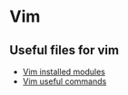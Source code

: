 # Vim

## Useful files for vim

*   [Vim installed modules](https://gitlab.com/acestojanoski/my-config-files/blob/master/linux/vim/vim-installed-modules.yaml)
*   [Vim useful commands](https://gitlab.com/acestojanoski/my-config-files/blob/master/linux/vim/vim-useful-commands.yaml)
